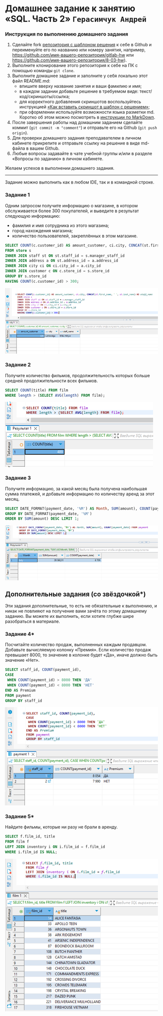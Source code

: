 # Домашнее задание к занятию «SQL. Часть 2» `Герасимчук Андрей`

### Инструкция по выполнению домашнего задания

1. Сделайте fork [репозитория c шаблоном решения](https://github.com/netology-code/sys-pattern-homework) к себе в Github и переименуйте его по названию или номеру занятия, например, https://github.com/имя-вашего-репозитория/gitlab-hw или https://github.com/имя-вашего-репозитория/8-03-hw).
2. Выполните клонирование этого репозитория к себе на ПК с помощью команды `git clone`.
3. Выполните домашнее задание и заполните у себя локально этот файл README.md:
   - впишите вверху название занятия и ваши фамилию и имя;
   - в каждом задании добавьте решение в требуемом виде: текст/код/скриншоты/ссылка;
   - для корректного добавления скриншотов воспользуйтесь инструкцией [«Как вставить скриншот в шаблон с решением»](https://github.com/netology-code/sys-pattern-homework/blob/main/screen-instruction.md);
   - при оформлении используйте возможности языка разметки md. Коротко об этом можно посмотреть в [инструкции по MarkDown](https://github.com/netology-code/sys-pattern-homework/blob/main/md-instruction.md).
4. После завершения работы над домашним заданием сделайте коммит (`git commit -m "comment"`) и отправьте его на Github (`git push origin`).
5. Для проверки домашнего задания преподавателем в личном кабинете прикрепите и отправьте ссылку на решение в виде md-файла в вашем Github.
6. Любые вопросы задавайте в чате учебной группы и/или в разделе «Вопросы по заданию» в личном кабинете.

Желаем успехов в выполнении домашнего задания.

---

Задание можно выполнить как в любом IDE, так и в командной строке.

### Задание 1

Одним запросом получите информацию о магазине, в котором обслуживается более 300 покупателей, и выведите в результат следующую информацию: 
- фамилия и имя сотрудника из этого магазина;
- город нахождения магазина;
- количество пользователей, закреплённых в этом магазине.

```sql
SELECT COUNT(c.customer_id) AS amount_customer, ci.city, CONCAT(st.first_name, ' ', st.last_name) AS staff_name
FROM store s
INNER JOIN staff st ON st.staff_id = s.manager_staff_id
INNER JOIN address a ON st.address_id = a.address_id
INNER JOIN city ci ON ci.city_id = a.city_id
INNER JOIN customer c ON c.store_id = s.store_id
GROUP BY s.store_id
HAVING COUNT(c.customer_id) > 300;

```

![1](https://github.com/AndrejGer/Netology/blob/main/SQL/image/2/1.PNG)


### Задание 2

Получите количество фильмов, продолжительность которых больше средней продолжительности всех фильмов.

```sql
SELECT COUNT(title) FROM film
WHERE length > (SELECT AVG(length) FROM film);

```

![2](https://github.com/AndrejGer/Netology/blob/main/SQL/image/2/2.PNG)

### Задание 3

Получите информацию, за какой месяц была получена наибольшая сумма платежей, и добавьте информацию по количеству аренд за этот месяц.

```sql
SELECT DATE_FORMAT(payment_date, '%M') AS Month, SUM(amount), COUNT(payment_date) FROM payment  
GROUP BY DATE_FORMAT(payment_date, '%M')
ORDER BY SUM(amount) DESC LIMIT 1;

```

![3](https://github.com/AndrejGer/Netology/blob/main/SQL/image/2/3.PNG)


## Дополнительные задания (со звёздочкой*)
Эти задания дополнительные, то есть не обязательные к выполнению, и никак не повлияют на получение вами зачёта по этому домашнему заданию. Вы можете их выполнить, если хотите глубже шире разобраться в материале.

### Задание 4*

Посчитайте количество продаж, выполненных каждым продавцом. Добавьте вычисляемую колонку «Премия». Если количество продаж превышает 8000, то значение в колонке будет «Да», иначе должно быть значение «Нет».

```sql
SELECT staff_id, COUNT(payment_id),
CASE
 WHEN COUNT(payment_id) > 8000 THEN 'ДА'
 WHEN COUNT(payment_id) < 8000 THEN 'НЕТ'
END AS Premium
FROM payment
GROUP BY staff_id

```

![4](https://github.com/AndrejGer/Netology/blob/main/SQL/image/2/4.PNG)


### Задание 5*

Найдите фильмы, которые ни разу не брали в аренду.

```sql
SELECT f.film_id, title
FROM film f
LEFT JOIN inventory i ON i.film_id = f.film_id
WHERE i.film_id IS NULL;

```

![5](https://github.com/AndrejGer/Netology/blob/main/SQL/image/2/5.PNG)